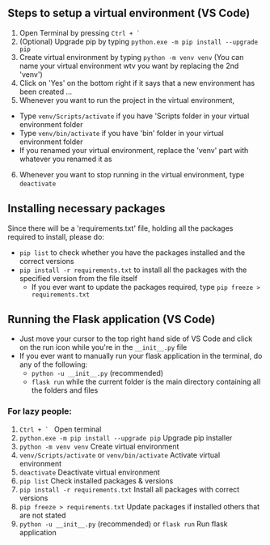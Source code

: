 ## Steps to setup a virtual environment (VS Code)
1. Open Terminal by pressing ```Ctrl + ` ```
2. (Optional) Upgrade pip by typing ```python.exe -m pip install --upgrade pip```
2. Create virtual environment by typing ```python -m venv venv``` (You can name your virtual environment wtv you want by replacing the 2nd 'venv')
3. Click on 'Yes' on the bottom right if it says that a new environment has been created ...
4. Whenever you want to run the project in the virtual environment,
- Type ```venv/Scripts/activate``` if you have 'Scripts folder in your virtual environment folder
- Type ```venv/bin/activate``` if you have 'bin' folder in your virtual environment folder
- If you renamed your virtual environment, replace the 'venv' part with whatever you renamed it as
6. Whenever you want to stop running in the virtual environment, type ```deactivate```

## Installing necessary packages
Since there will be a 'requirements.txt' file, holding all the packages required to install, please do:
- ```pip list``` to check whether you have the packages installed and the correct versions
- ```pip install -r requirements.txt``` to install all the packages with the specified version from the file itself
  - If you ever want to update the packages required, type ```pip freeze > requirements.txt```

## Running the Flask application (VS Code)
- Just move your cursor to the top right hand side of VS Code and click on the run icon while you're in the ```__init__.py``` file
- If you ever want to manually run your flask application in the terminal, do any of the following:
  - ```python -u __init__.py``` (recommended)
  - ```flask run``` while the current folder is the main directory containing all the folders and files
 
### For lazy people:
1. ```Ctrl + ` ``` Open terminal
2. ```python.exe -m pip install --upgrade pip``` Upgrade pip installer
3. ```python -m venv venv``` Create virtual environment
4. ```venv/Scripts/activate``` or ```venv/bin/activate``` Activate virtual environment
5. ```deactivate``` Deactivate virtual environment
6. ```pip list``` Check installed packages & versions
7. ```pip install -r requirements.txt``` Install all packages with correct versions
8. ```pip freeze > requirements.txt``` Update packages if installed others that are not stated
9. ```python -u __init__.py``` (recommended) or ```flask run``` Run flask application
